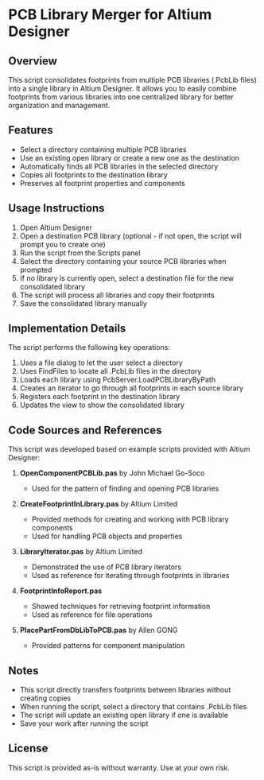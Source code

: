 # PCB Library Merger for Altium Designer

## Overview
This script consolidates footprints from multiple PCB libraries (.PcbLib files) into a single library in Altium Designer. It allows you to easily combine footprints from various libraries into one centralized library for better organization and management.

## Features
- Select a directory containing multiple PCB libraries
- Use an existing open library or create a new one as the destination
- Automatically finds all PCB libraries in the selected directory
- Copies all footprints to the destination library
- Preserves all footprint properties and components

## Usage Instructions
1. Open Altium Designer
2. Open a destination PCB library (optional - if not open, the script will prompt you to create one)
3. Run the script from the Scripts panel
4. Select the directory containing your source PCB libraries when prompted
5. If no library is currently open, select a destination file for the new consolidated library
6. The script will process all libraries and copy their footprints
7. Save the consolidated library manually

## Implementation Details
The script performs the following key operations:
1. Uses a file dialog to let the user select a directory
2. Uses FindFiles to locate all .PcbLib files in the directory
3. Loads each library using PcbServer.LoadPCBLibraryByPath
4. Creates an iterator to go through all footprints in each source library
5. Registers each footprint in the destination library
6. Updates the view to show the consolidated library

## Code Sources and References
This script was developed based on example scripts provided with Altium Designer:

1. **OpenComponentPCBLib.pas** by John Michael Go-Soco
   - Used for the pattern of finding and opening PCB libraries

2. **CreateFootprintInLibrary.pas** by Altium Limited
   - Provided methods for creating and working with PCB library components
   - Used for handling PCB objects and properties

3. **LibraryIterator.pas** by Altium Limited
   - Demonstrated the use of PCB library iterators
   - Used as reference for iterating through footprints in libraries

4. **FootprintInfoReport.pas**
   - Showed techniques for retrieving footprint information
   - Used as reference for file operations

5. **PlacePartFromDbLibToPCB.pas** by Allen GONG
   - Provided patterns for component manipulation

## Notes
- This script directly transfers footprints between libraries without creating copies
- When running the script, select a directory that contains .PcbLib files
- The script will update an existing open library if one is available
- Save your work after running the script

## License
This script is provided as-is without warranty. Use at your own risk.